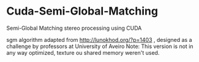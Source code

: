 # Cuda-Semi-Global-Matching
Semi-Global Matching stereo processing using CUDA

sgm algorithm adapted from http://lunokhod.org/?p=1403 , designed as a challenge by professors at University of Aveiro
Note: This version is not in any way optimized, texture ou shared memory weren't used.
